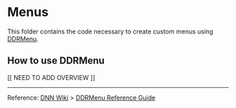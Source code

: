 # Menus

This folder contains the code necessary to create custom menus using [DDRMenu](http://www.dnnsoftware.com/wiki/ddrmenu-user-guide).

## How to use DDRMenu

[[ NEED TO ADD OVERVIEW ]]

---

Reference: [DNN Wiki](http://www.dnnsoftware.com/wiki) > [DDRMenu Reference Guide](http://www.dnnsoftware.com/wiki/ddrmenu-reference-guide)
